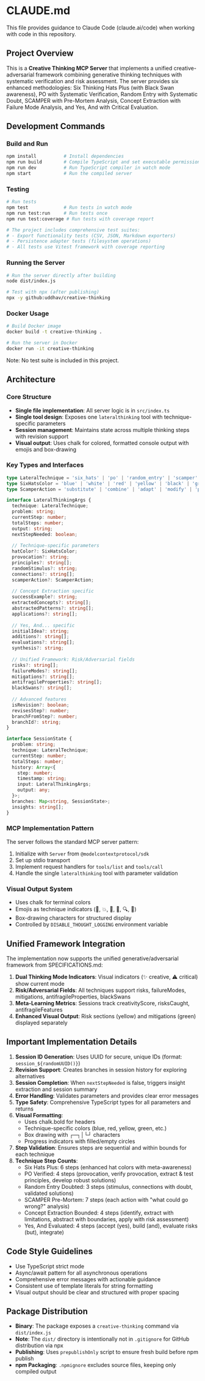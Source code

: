 # CLAUDE.md

This file provides guidance to Claude Code (claude.ai/code) when working with code in this repository.

## Project Overview

This is a **Creative Thinking MCP Server** that implements a unified creative-adversarial framework combining generative thinking techniques with systematic verification and risk assessment. The server provides six enhanced methodologies: Six Thinking Hats Plus (with Black Swan awareness), PO with Systematic Verification, Random Entry with Systematic Doubt, SCAMPER with Pre-Mortem Analysis, Concept Extraction with Failure Mode Analysis, and Yes, And with Critical Evaluation.

## Development Commands

### Build and Run
```bash
npm install          # Install dependencies
npm run build        # Compile TypeScript and set executable permissions
npm run dev          # Run TypeScript compiler in watch mode
npm start            # Run the compiled server
```

### Testing
```bash
# Run tests
npm test             # Run tests in watch mode
npm run test:run     # Run tests once
npm run test:coverage # Run tests with coverage report

# The project includes comprehensive test suites:
# - Export functionality tests (CSV, JSON, Markdown exporters)
# - Persistence adapter tests (filesystem operations)
# - All tests use Vitest framework with coverage reporting
```

### Running the Server
```bash
# Run the server directly after building
node dist/index.js

# Test with npx (after publishing)
npx -y github:uddhav/creative-thinking
```

### Docker Usage
```bash
# Build Docker image
docker build -t creative-thinking .

# Run the server in Docker
docker run -it creative-thinking
```

Note: No test suite is included in this project.

## Architecture

### Core Structure
- **Single file implementation**: All server logic is in `src/index.ts`
- **Single tool design**: Exposes one `lateralthinking` tool with technique-specific parameters
- **Session management**: Maintains state across multiple thinking steps with revision support
- **Visual output**: Uses chalk for colored, formatted console output with emojis and box-drawing

### Key Types and Interfaces
```typescript
type LateralTechnique = 'six_hats' | 'po' | 'random_entry' | 'scamper' | 'concept_extraction' | 'yes_and';
type SixHatsColor = 'blue' | 'white' | 'red' | 'yellow' | 'black' | 'green';
type ScamperAction = 'substitute' | 'combine' | 'adapt' | 'modify' | 'put_to_other_use' | 'eliminate' | 'reverse';

interface LateralThinkingArgs {
  technique: LateralTechnique;
  problem: string;
  currentStep: number;
  totalSteps: number;
  output: string;
  nextStepNeeded: boolean;
  
  // Technique-specific parameters
  hatColor?: SixHatsColor;
  provocation?: string;
  principles?: string[];
  randomStimulus?: string;
  connections?: string[];
  scamperAction?: ScamperAction;
  
  // Concept Extraction specific
  successExample?: string;
  extractedConcepts?: string[];
  abstractedPatterns?: string[];
  applications?: string[];
  
  // Yes, And... specific
  initialIdea?: string;
  additions?: string[];
  evaluations?: string[];
  synthesis?: string;
  
  // Unified Framework: Risk/Adversarial fields
  risks?: string[];
  failureModes?: string[];
  mitigations?: string[];
  antifragileProperties?: string[];
  blackSwans?: string[];
  
  // Advanced features
  isRevision?: boolean;
  revisesStep?: number;
  branchFromStep?: number;
  branchId?: string;
}

interface SessionState {
  problem: string;
  technique: LateralTechnique;
  currentStep: number;
  totalSteps: number;
  history: Array<{
    step: number;
    timestamp: string;
    input: LateralThinkingArgs;
    output: any;
  }>;
  branches: Map<string, SessionState>;
  insights: string[];
}
```

### MCP Implementation Pattern
The server follows the standard MCP server pattern:
1. Initialize with `Server` from `@modelcontextprotocol/sdk`
2. Set up stdio transport
3. Implement request handlers for `tools/list` and `tools/call`
4. Handle the single `lateralthinking` tool with parameter validation

### Visual Output System
- Uses chalk for terminal colors
- Emojis as technique indicators (🎩, 💥, 🎲, 🔄, 🔍, 🤝)
- Box-drawing characters for structured display
- Controlled by `DISABLE_THOUGHT_LOGGING` environment variable

## Unified Framework Integration

The implementation now supports the unified generative/adversarial framework from SPECIFICATIONS.md:

1. **Dual Thinking Mode Indicators**: Visual indicators (✨ creative, ⚠️ critical) show current mode
2. **Risk/Adversarial Fields**: All techniques support risks, failureModes, mitigations, antifragileProperties, blackSwans
3. **Meta-Learning Metrics**: Sessions track creativityScore, risksCaught, antifragileFeatures
4. **Enhanced Visual Output**: Risk sections (yellow) and mitigations (green) displayed separately

## Important Implementation Details

1. **Session ID Generation**: Uses UUID for secure, unique IDs (format: `session_${randomUUID()}`)
2. **Revision Support**: Creates branches in session history for exploring alternatives
3. **Session Completion**: When `nextStepNeeded` is false, triggers insight extraction and session summary
4. **Error Handling**: Validates parameters and provides clear error messages
5. **Type Safety**: Comprehensive TypeScript types for all parameters and returns
6. **Visual Formatting**: 
   - Uses chalk.bold for headers
   - Technique-specific colors (blue, red, yellow, green, etc.)
   - Box drawing with ┌─┐│└┘ characters
   - Progress indicators with filled/empty circles
7. **Step Validation**: Ensures steps are sequential and within bounds for each technique
8. **Technique Step Counts**:
   - Six Hats Plus: 6 steps (enhanced hat colors with meta-awareness)
   - PO Verified: 4 steps (provocation, verify provocation, extract & test principles, develop robust solutions)
   - Random Entry Doubted: 3 steps (stimulus, connections with doubt, validated solutions)
   - SCAMPER Pre-Mortem: 7 steps (each action with "what could go wrong?" analysis)
   - Concept Extraction Bounded: 4 steps (identify, extract with limitations, abstract with boundaries, apply with risk assessment)
   - Yes, And Evaluated: 4 steps (accept (yes), build (and), evaluate risks (but), integrate)

## Code Style Guidelines

- Use TypeScript strict mode
- Async/await pattern for all asynchronous operations
- Comprehensive error messages with actionable guidance
- Consistent use of template literals for string formatting
- Visual output should be clear and structured with proper spacing

## Package Distribution

- **Binary**: The package exposes a `creative-thinking` command via `dist/index.js`
- **Note**: The `dist/` directory is intentionally not in `.gitignore` for GitHub distribution via npx
- **Publishing**: Uses `prepublishOnly` script to ensure fresh build before npm publish
- **npm Packaging**: `.npmignore` excludes source files, keeping only compiled output